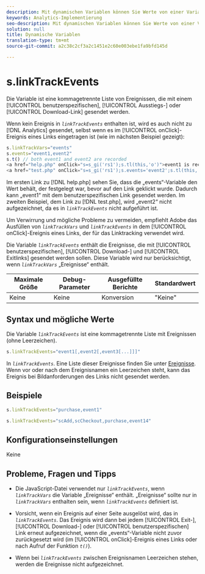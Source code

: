 ```yaml
---
description: Mit dynamischen Variablen können Sie Werte von einer Variablen in eine andere kopieren, ohne die vollständigen Werte mehrfach in die Bildanforderung auf Ihrer Site eingeben zu müssen.
keywords: Analytics-Implementierung
seo-description: Mit dynamischen Variablen können Sie Werte von einer Variablen in eine andere kopieren, ohne die vollständigen Werte mehrfach in die Bildanforderung auf Ihrer Site eingeben zu müssen.
solution: null
title: Dynamische Variablen
translation-type: tm+mt
source-git-commit: a2c38c2cf3a2c1451e2c60e003ebe1fa9bfd145d

---
```



# s.linkTrackEvents

Die Variable ist eine kommagetrennte Liste von Ereignissen, die mit einem [!UICONTROL benutzerspezifischen], [!UICONTROL Ausstiegs-] oder [!UICONTROL Download-Link] gesendet werden.

Wenn kein Ereignis in *`linkTrackEvents`* enthalten ist, wird es auch nicht zu [!DNL Analytics] gesendet, selbst wenn es im [!UICONTROL onClick]-Ereignis eines Links eingetragen ist (wie im nächsten Beispiel gezeigt):

```js
s.linkTrackVars="events" 
s.events="event1,event2" 
s.t() // both event1 and event2 are recorded 
<a href="help.php" onClick="s=s_gi('rs1');s.tl(this,'o')">event1 is recorded</a> 
<a href="test.php" onClick="s=s_gi('rs1');s.events='event2';s.tl(this,'o')">No events are recorded</a> 
```

Im ersten Link zu [!DNL help.php] sehen Sie, dass die „events“-Variable den Wert behält, der festgelegt war, bevor auf den Link geklickt wurde. Dadurch kann „event1“ mit dem benutzerspezifischen Link gesendet werden. Im zweiten Beispiel, dem Link zu [!DNL test.php], wird „event2“ nicht aufgezeichnet, da es in *`linkTrackEvents`* nicht aufgeführt ist.

Um Verwirrung und mögliche Probleme zu vermeiden, empfiehlt Adobe das Ausfüllen von *`linkTrackVars`* und *`linkTrackEvents`* in dem [!UICONTROL onClick]-Ereignis eines Links, der für das Linktracking verwendet wird.

Die Variable *`linkTrackEvents`* enthält die Ereignisse, die mit [!UICONTROL benutzerspezifischen], [!UICONTROL Download-] und [!UICONTROL Exitlinks] gesendet werden sollen. Diese Variable wird nur berücksichtigt, wenn *`linkTrackVars`* „Ereignisse“ enthält.

| Maximale Größe | Debug-Parameter | Ausgefüllte Berichte | Standardwert |
|---|---|---|---|
| Keine | Keine | Konversion | "Keine" |

## Syntax und mögliche Werte

Die Variable *`linkTrackEvents`* ist eine kommagetrennte Liste mit Ereignissen (ohne Leerzeichen).

```js
s.linkTrackEvents="event1[,event2[,event3[...]]]"
```

In *`linkTrackEvents`*. Eine Liste dieser Ereignisse finden Sie unter [Ereignisse](https://docs.adobe.com/content/help/en/analytics/implementation/analytics-basics/ref-events.html). Wenn vor oder nach dem Ereignisnamen ein Leerzeichen steht, kann das Ereignis bei Bildanforderungen des Links nicht gesendet werden.

## Beispiele

```js
s.linkTrackEvents="purchase,event1"
```

```js
s.linkTrackEvents="scAdd,scCheckout,purchase,event14"
```

## Konfigurationseinstellungen

Keine

## Probleme, Fragen und Tipps

* Die JavaScript-Datei verwendet nur *`linkTrackEvents`*, wenn *`linkTrackVars`* die Variable „Ereignisse“ enthält. „Ereignisse“ sollte nur in *`linkTrackVars`* enthalten sein, wenn *`linkTrackEvents`* definiert ist.

* Vorsicht, wenn ein Ereignis auf einer Seite ausgelöst wird, das in *`linkTrackEvents`*. Das Ereignis wird dann bei jedem [!UICONTROL Exit-], [!UICONTROL Download-] oder [!UICONTROL benutzerspezifischen] Link erneut aufgezeichnet, wenn die „events“-Variable nicht zuvor zurückgesetzt wird (im [!UICONTROL onClick]-Ereignis eines Links oder nach Aufruf der Funktion *`t()`*).

* Wenn bei *`linkTrackEvents`* zwischen Ereignisnamen Leerzeichen stehen, werden die Ereignisse nicht aufgezeichnet.
